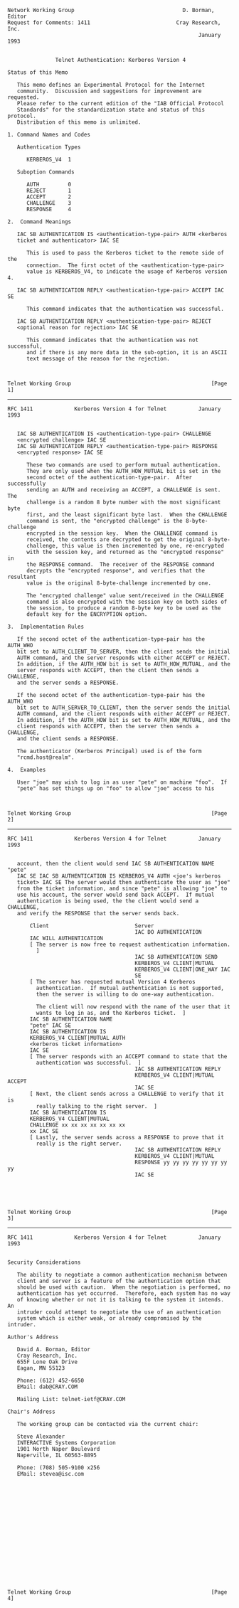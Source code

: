     Network Working Group                                  D. Borman, Editor
    Request for Comments: 1411                           Cray Research, Inc.
                                                                January 1993


                   Telnet Authentication: Kerberos Version 4

    Status of this Memo

       This memo defines an Experimental Protocol for the Internet
       community.  Discussion and suggestions for improvement are requested.
       Please refer to the current edition of the "IAB Official Protocol
       Standards" for the standardization state and status of this protocol.
       Distribution of this memo is unlimited.

    1. Command Names and Codes

       Authentication Types

          KERBEROS_V4  1

       Suboption Commands

          AUTH         0
          REJECT       1
          ACCEPT       2
          CHALLENGE    3
          RESPONSE     4

    2.  Command Meanings

       IAC SB AUTHENTICATION IS <authentication-type-pair> AUTH <kerberos
       ticket and authenticator> IAC SE

          This is used to pass the Kerberos ticket to the remote side of the
          connection.  The first octet of the <authentication-type-pair>
          value is KERBEROS_V4, to indicate the usage of Kerberos version 4.

       IAC SB AUTHENTICATION REPLY <authentication-type-pair> ACCEPT IAC SE

          This command indicates that the authentication was successful.

       IAC SB AUTHENTICATION REPLY <authentication-type-pair> REJECT
       <optional reason for rejection> IAC SE

          This command indicates that the authentication was not successful,
          and if there is any more data in the sub-option, it is an ASCII
          text message of the reason for the rejection.



    Telnet Working Group                                            [Page 1]

------------------------------------------------------------------------

``` newpage
RFC 1411             Kerberos Version 4 for Telnet          January 1993


   IAC SB AUTHENTICATION IS <authentication-type-pair> CHALLENGE
   <encrypted challenge> IAC SE
   IAC SB AUTHENTICATION REPLY <authentication-type-pair> RESPONSE
   <encrypted response> IAC SE

      These two commands are used to perform mutual authentication.
      They are only used when the AUTH_HOW_MUTUAL bit is set in the
      second octet of the authentication-type-pair.  After successfully
      sending an AUTH and receiving an ACCEPT, a CHALLENGE is sent.  The
      challenge is a random 8 byte number with the most significant byte
      first, and the least significant byte last.  When the CHALLENGE
      command is sent, the "encrypted challenge" is the 8-byte-challenge
      encrypted in the session key.  When the CHALLENGE command is
      received, the contents are decrypted to get the original 8-byte-
      challenge, this value is then incremented by one, re-encrypted
      with the session key, and returned as the "encrypted response" in
      the RESPONSE command.  The receiver of the RESPONSE command
      decrypts the "encrypted response", and verifies that the resultant
      value is the original 8-byte-challenge incremented by one.

      The "encrypted challenge" value sent/received in the CHALLENGE
      command is also encrypted with the session key on both sides of
      the session, to produce a random 8-byte key to be used as the
      default key for the ENCRYPTION option.

3.  Implementation Rules

   If the second octet of the authentication-type-pair has the AUTH_WHO
   bit set to AUTH_CLIENT_TO_SERVER, then the client sends the initial
   AUTH command, and the server responds with either ACCEPT or REJECT.
   In addition, if the AUTH_HOW bit is set to AUTH_HOW_MUTUAL, and the
   server responds with ACCEPT, then the client then sends a CHALLENGE,
   and the server sends a RESPONSE.

   If the second octet of the authentication-type-pair has the AUTH_WHO
   bit set to AUTH_SERVER_TO_CLIENT, then the server sends the initial
   AUTH command, and the client responds with either ACCEPT or REJECT.
   In addition, if the AUTH_HOW bit is set to AUTH_HOW_MUTUAL, and the
   client responds with ACCEPT, then the server then sends a CHALLENGE,
   and the client sends a RESPONSE.

   The authenticator (Kerberos Principal) used is of the form
   "rcmd.host@realm".

4.  Examples

   User "joe" may wish to log in as user "pete" on machine "foo".  If
   "pete" has set things up on "foo" to allow "joe" access to his



Telnet Working Group                                            [Page 2]
```

------------------------------------------------------------------------

``` newpage
RFC 1411             Kerberos Version 4 for Telnet          January 1993


   account, then the client would send IAC SB AUTHENTICATION NAME "pete"
   IAC SE IAC SB AUTHENTICATION IS KERBEROS_V4 AUTH <joe's kerberos
   ticket> IAC SE The server would then authenticate the user as "joe"
   from the ticket information, and since "pete" is allowing "joe" to
   use his account, the server would send back ACCEPT.  If mutual
   authentication is being used, the the client would send a CHALLENGE,
   and verify the RESPONSE that the server sends back.

       Client                           Server
                                        IAC DO AUTHENTICATION
       IAC WILL AUTHENTICATION
       [ The server is now free to request authentication information.
         ]
                                        IAC SB AUTHENTICATION SEND
                                        KERBEROS_V4 CLIENT|MUTUAL
                                        KERBEROS_V4 CLIENT|ONE_WAY IAC
                                        SE
       [ The server has requested mutual Version 4 Kerberos
         authentication.  If mutual authentication is not supported,
         then the server is willing to do one-way authentication.

         The client will now respond with the name of the user that it
         wants to log in as, and the Kerberos ticket.  ]
       IAC SB AUTHENTICATION NAME
       "pete" IAC SE
       IAC SB AUTHENTICATION IS
       KERBEROS_V4 CLIENT|MUTUAL AUTH
       <kerberos ticket information>
       IAC SE
       [ The server responds with an ACCEPT command to state that the
         authentication was successful.  ]
                                        IAC SB AUTHENTICATION REPLY
                                        KERBEROS_V4 CLIENT|MUTUAL ACCEPT
                                        IAC SE
       [ Next, the client sends across a CHALLENGE to verify that it is
         really talking to the right server.  ]
       IAC SB AUTHENTICATION IS
       KERBEROS_V4 CLIENT|MUTUAL
       CHALLENGE xx xx xx xx xx xx xx
       xx IAC SE
       [ Lastly, the server sends across a RESPONSE to prove that it
         really is the right server.
                                        IAC SB AUTHENTICATION REPLY
                                        KERBEROS_V4 CLIENT|MUTUAL
                                        RESPONSE yy yy yy yy yy yy yy yy
                                        IAC SE





Telnet Working Group                                            [Page 3]
```

------------------------------------------------------------------------

``` newpage
RFC 1411             Kerberos Version 4 for Telnet          January 1993


Security Considerations

   The ability to negotiate a common authentication mechanism between
   client and server is a feature of the authentication option that
   should be used with caution.  When the negotiation is performed, no
   authentication has yet occurred.  Therefore, each system has no way
   of knowing whether or not it is talking to the system it intends.  An
   intruder could attempt to negotiate the use of an authentication
   system which is either weak, or already compromised by the intruder.

Author's Address

   David A. Borman, Editor
   Cray Research, Inc.
   655F Lone Oak Drive
   Eagan, MN 55123

   Phone: (612) 452-6650
   EMail: dab@CRAY.COM

   Mailing List: telnet-ietf@CRAY.COM

Chair's Address

   The working group can be contacted via the current chair:

   Steve Alexander
   INTERACTIVE Systems Corporation
   1901 North Naper Boulevard
   Naperville, IL 60563-8895

   Phone: (708) 505-9100 x256
   EMail: stevea@isc.com


















Telnet Working Group                                            [Page 4]
```
